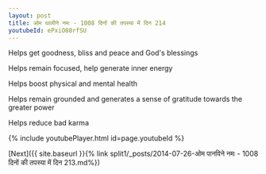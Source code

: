 ```yaml
---
layout: post
title: ओम थालीने नमः - 1008 दिनों की तपस्या में दिन 214
youtubeId: ePxiO88rfSU
---
```

 
 
Helps get goodness, bliss and peace and God's blessings
 
Helps remain focused, help generate inner energy 
 
Helps boost physical and mental health 
 
Helps remain grounded and generates a sense of gratitude towards the greater power 
 
Helps reduce bad karma
 
 
 
 


{% include youtubePlayer.html id=page.youtubeId %}
 
[Next]({{ site.baseurl }}{% link  split1/_posts/2014-07-26-ओम पानविने नमः - 1008 दिनों की तपस्या में दिन 213.md%})
 
